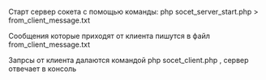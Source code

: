Старт сервер сокета с помощью команды:
php socet_server_start.php > from_client_message.txt

Сообщения которые приходят от клиента пишутся в файл from_client_message.txt

Запрсы от клиента далаются командой php socet_client.php , сервер отвечает в консоль